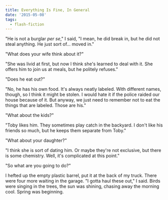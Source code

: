 ```yaml
---
title: Everything Is Fine, In General
date: '2015-05-08'
tags:
  - flash-fiction
---
```


"He is not a burglar _per se_," I said, "I mean, he did break in, but he did not
steal anything. He just sort of... moved in."

<!-- truncate -->

"What does your wife think about it?"

"She was livid at first, but now I think she's learned to deal with it. She
offers him to join us at meals, but he politely refuses."

"Does he eat out?"

"No, he has his own food. It's always neatly labeled. With different names,
though, so I think it might be stolen. I would hate it if the police raided our
house because of it. But anyway, we just need to remember not to eat the things
that are labeled. Those are his."

"What about the kids?"

"Toby likes him. They sometimes play catch in the backyard. I don't like his
friends so much, but he keeps them separate from Toby."

"What about your daughter?"

"I think she is sort of dating him. Or maybe they're not exclusive, but there is
some chemistry. Well, it's complicated at this point."

"So what are you going to do?"

I hefted up the empty plastic barrel, put it at the back of my truck. There were
four more waiting in the garage. "I gotta haul these out," I said. Birds were
singing in the trees, the sun was shining, chasing away the morning cool. Spring
was beginning.
